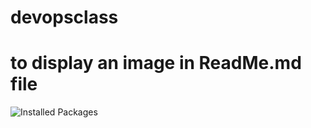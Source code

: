 # devopsclass

# to display an image in ReadMe.md file
![Installed Packages](photos/InstalledPack.jpg)

